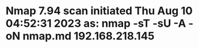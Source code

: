 # Nmap 7.94 scan initiated Thu Aug 10 04:52:31 2023 as: nmap -sT -sU -A -oN nmap.md 192.168.218.145

